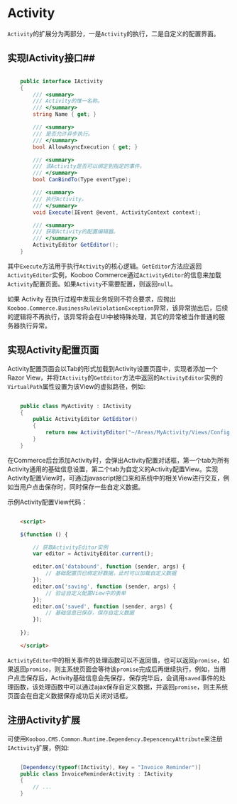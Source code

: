 # Activity #

`Activity`的扩展分为两部分，一是`Activity`的执行，二是自定义的配置界面。

## 实现IActivity接口##

```csharp

    public interface IActivity
    {
        /// <summary>
        /// Activity的惟一名称。
        /// </summary>
        string Name { get; }

        /// <summary>
        /// 是否允许异步执行。
        /// </summary>
        bool AllowAsyncExecution { get; }

        /// <summary>
        /// 该Activity是否可以绑定到指定的事件。
        /// </summary>
        bool CanBindTo(Type eventType);

        /// <summary>
        /// 执行Activity。
        /// </summary>
        void Execute(IEvent @event, ActivityContext context);

        /// <summary>
        /// 获取Activity的配置编辑器。
        /// </summary>
        ActivityEditor GetEditor();
    }

```

其中`Execute`方法用于执行`Activity`的核心逻辑。`GetEditor`方法应返回`ActivityEditor`实例，Kooboo Commerce通过`ActivityEditor`的信息来加载`Activity`配置页面。如果`Activity`不需要配置，则返回`null`。

如果 Activity 在执行过程中发现业务规则不符合要求，应抛出`Kooboo.Commerce.BusinessRuleViolationException`异常，该异常抛出后，后续的逻辑将不再执行，该异常将会在UI中被特殊处理，其它的异常被当作普通的服务器执行异常。

## 实现Activity配置页面 ##

Activity配置页面会以Tab的形式加载到Activity设置页面中，实现者添加一个Razor View，并将`IActivity`的`GetEditor`方法中返回的`ActivityEditor`实例的`VirtualPath`属性设置为该View的虚拟路径，例如:

```csharp

	public class MyActivity : IActivity
	{
		public ActivityEditor GetEditor()
        {
            return new ActivityEditor("~/Areas/MyActivity/Views/Config.cshtml");
        }
	}

```

在Commerce后台添加Activity时，会弹出Activity配置对话框，第一个tab为所有Activity通用的基础信息设置，第二个tab为自定义的Activity配置View。实现Activity配置View时，可通过javascript接口来和系统中的相关View进行交互，例如当用户点击保存时，同时保存一些自定义数据。

示例Activity配置View代码：

```html

	<script>

	$(function () {

		// 获取ActivityEditor实例
		var editor = ActivityEditor.current();

		editor.on('databound', function (sender, args) {
			// 基础配置页已绑定好数据，此时可以加载自定义数据
		});
		editor.on('saving', function (sender, args) {
			// 验证自定义配置View中的表单
		});
		editor.on('saved', function (sender, args) {
			// 基础信息已保存，保存自定义数据
		});
	
	});

	</script>

```

`ActivityEditor`中的相关事件的处理函数可以不返回值，也可以返回`promise`，如果返回`promise`，则主系统页面会等待该`promise`完成后再继续执行，例如，当用户点击保存后，Activity基础信息会先保存，保存完毕后，会调用`saved`事件的处理函数，该处理函数中可以通过ajax保存自定义数据，并返回`promise`，则主系统页面会在自定义数据保存成功后关闭对话框。

## 注册Activity扩展 ##

可使用`Kooboo.CMS.Common.Runtime.Dependency.DepencencyAttribute`来注册`IActivity`扩展，例如:

```csharp

    [Dependency(typeof(IActivity), Key = "Invoice Reminder")]
    public class InvoiceReminderActivity : IActivity
	{
		// ...
	}

```